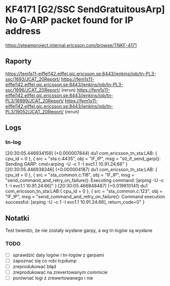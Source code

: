 # KF4171 [G2/SSC SendGratuitousArp] No G-ARP packet found for IP address
https://eteamproject.internal.ericsson.com/browse/TNKF-4171

## Raporty
https://fem1s11-eiffel142.eiffel.gic.ericsson.se:8443/jenkins/job/tn-PL3-ssc/1693/JCAT_20Report/
https://fem1s11-eiffel142.eiffel.gic.ericsson.se:8443/jenkins/job/tn-PL3-ssc/1696/JCAT_20Report/ (rerun)
https://fem1s11-eiffel142.eiffel.gic.ericsson.se:8443/jenkins/job/tn-PL3/18999/JCAT_20Report/
https://fem1s11-eiffel142.eiffel.gic.ericsson.se:8443/jenkins/job/tn-PL3/19052/JCAT_20Report/ (rerun)

## Logs
### tn-log
[20:30:05.446934159] (+0.000007844) du1 com_ericsson_tn_sta:LAB:
{ cpu_id = 0 }, { src = "sta.c:4435", obj = "IF_IP", msg = "sti_if_send_garp(): Sending GARP: cmd=arping -U -c 1 -I evc1.1 10.91.24.66" }
[20:30:05.446938346] (+0.000004187) du1 com_ericsson_tn_sta:LAB: { cpu_id = 0 },
{ src = "sta_common.c:118", obj = "IF_IP", msg = "send_command_and_retry_on_failure(): Executing command: [arping -U -c 1 -I evc1.1 10.91.24.66]" }
[20:30:05.466848487] (+0.019910141) du1 com_ericsson_tn_sta:LAB:{ cpu_id = 0 },
{ src = "sta_common.c:123", obj = "IF_IP", msg = "send_command_and_retry_on_failure(): Command execution successful: [arping -U -c 1 -I evc1.1 10.91.24.66], return_code=0" }

## Notatki
Test twierdzi, że nie zostały wysłane garpy, a wg tn logów są wysłane






### TODO

- [ ] sprawdzić daty logów i tn-logów z garpami
- [ ] zapoznać się co robi tcpdump
- [ ] zreprodukować błąd
- [ ] zreprodukować na zrevertowanym commicie
- [ ] porównać logi z zrewertowanego i nie 